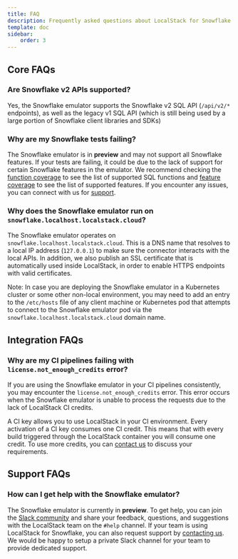 ```yaml
---
title: FAQ
description: Frequently asked questions about LocalStack for Snowflake
template: doc
sidebar:
    order: 3
---
```


## Core FAQs

### Are Snowflake v2 APIs supported?

Yes, the Snowflake emulator supports the Snowflake v2 SQL API (`/api/v2/*` endpoints), as well as the legacy v1 SQL API (which is still being used by a large portion of Snowflake client libraries and SDKs) 

### Why are my Snowflake tests failing?

The Snowflake emulator is in **preview** and may not support all Snowflake features. If your tests are failing, it could be due to the lack of support for certain Snowflake features in the emulator. We recommend checking the [function coverage](https://snowflake.localstack.cloud/references/coverage-functions/) to see the list of supported SQL functions and [feature coverage](https://snowflake.localstack.cloud/references/coverage-features/) to see the list of supported features. If you encounter any issues, you can connect with us for [support](#support-faqs).

### Why does the Snowflake emulator run on `snowflake.localhost.localstack.cloud`?

The Snowflake emulator operates on `snowflake.localhost.localstack.cloud`. This is a DNS name that resolves to a local IP address (`127.0.0.1`) to make sure the connector interacts with the local APIs. In addition, we also publish an SSL certificate that is automatically used inside LocalStack, in order to enable HTTPS endpoints with valid certificates.

Note: In case you are deploying the Snowflake emulator in a Kubernetes cluster or some other non-local environment, you may need to add an entry to the `/etc/hosts` file of any client machine or Kubernetes pod that attempts to connect to the Snowflake emulator pod via the `snowflake.localhost.localstack.cloud` domain name.

## Integration FAQs

### Why are my CI pipelines failing with `license.not_enough_credits` error?

If you are using the Snowflake emulator in your CI pipelines consistently, you may encounter the `license.not_enough_credits` error. This error occurs when the Snowflake emulator is unable to process the requests due to the lack of LocalStack CI credits.

A CI key allows you to use LocalStack in your CI environment. Every activation of a CI key consumes one CI credit. This means that with every build triggered through the LocalStack container you will consume one credit. To use more credits, you can [contact us](https://localstack.cloud/contact) to discuss your requirements.

## Support FAQs

### How can I get help with the Snowflake emulator?

The Snowflake emulator is currently in **preview**. To get help, you can join the [Slack community](https://localstack.cloud/slack) and share your feedback, questions, and suggestions with the LocalStack team on the `#help` channel. If your team is using LocalStack for Snowflake, you can also request support by [contacting us](https://localstack.cloud/contact). We would be happy to setup a private Slack channel for your team to provide dedicated support.
